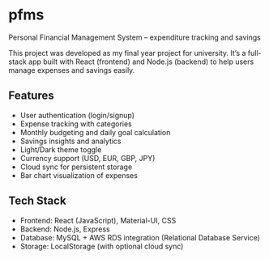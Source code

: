 # pfms

Personal Financial Management System – expenditure tracking and savings

This project was developed as my final year project for university. It’s a full-stack app built with React (frontend) and Node.js (backend) to help users manage expenses and savings easily.

## Features

- User authentication (login/signup)  
- Expense tracking with categories  
- Monthly budgeting and daily goal calculation  
- Savings insights and analytics  
- Light/Dark theme toggle  
- Currency support (USD, EUR, GBP, JPY)  
- Cloud sync for persistent storage  
- Bar chart visualization of expenses  

## Tech Stack

- Frontend: React (JavaScript), Material-UI, CSS
- Backend: Node.js, Express  
- Database: MySQL + AWS RDS integration (Relational Database Service)
- Storage: LocalStorage (with optional cloud sync)  
